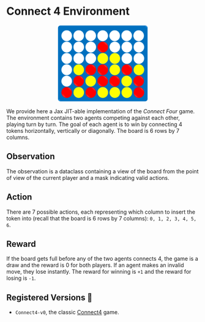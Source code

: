 # Connect 4 Environment

<p align="center">
        <img src="../img/connect4.png" height="200"/>
</p>

We provide here a Jax JIT-able implementation of the _Connect Four_ game. The environment contains
two agents competing against each other, playing turn by turn. The goal of each agent is to win by connecting 4 tokens horizontally, vertically or diagonally.
The board is 6 rows by 7 columns.

## Observation
The observation is a dataclass containing a view of the board from the point of view of the current
player and a mask indicating valid actions.

## Action
There are 7 possible actions, each representing which column to insert the token into (recall that the board is 6 rows by 7 columns): `0, 1, 2, 3, 4, 5, 6`.

## Reward
If the board gets full before any of the two agents connects 4, the game is a draw and the
reward is 0 for both players. If an agent makes an invalid move, they lose instantly.
The reward for winning is `+1` and the reward for losing is `-1`.

## Registered Versions 📖
- `Connect4-v0`, the classic [Connect4](https://en.wikipedia.org/wiki/Connect_Four) game.
